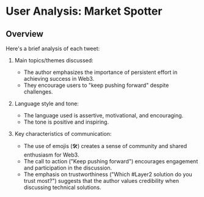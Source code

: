# User Analysis: Market Spotter

## Overview

Here's a brief analysis of each tweet:

1. Main topics/themes discussed:
   - The author emphasizes the importance of persistent effort in achieving success in Web3.
   - They encourage users to "keep pushing forward" despite challenges.

2. Language style and tone:
   - The language used is assertive, motivational, and encouraging.
   - The tone is positive and inspiring.

3. Key characteristics of communication:
   - The use of emojis (🛠️) creates a sense of community and shared enthusiasm for Web3.
   - The call to action ("Keep pushing forward") encourages engagement and participation in the discussion.
   - The emphasis on trustworthiness ("Which #Layer2 solution do you trust most?") suggests that the author values credibility when discussing technical solutions.